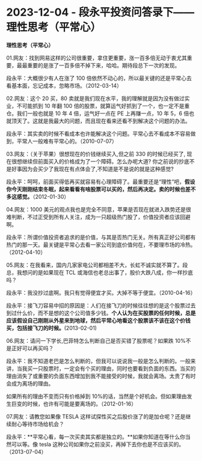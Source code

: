 # 2023-12-04 - 段永平投资问答录下——理性思考（平常心）

**理性思考（平常心）**

01.网友：找到网易这样的公司很重要，拿住更重要，涨一百多倍无动于衷尤其重要，最最重要的是涨了一百多倍不掉下来，哈哈。期待段总下一次的发现。

段永平：大概很少有人在涨了 100 倍依然不动心的，所以最关键的还是平常心去看基本面，忘记成本，忽略市场。（2012-03-14）

02.网友：这个 20 买，80 卖就是我们现在水平，我的理解就是因为没有做过实业，不可能抓到 10 年翻 100 倍的股票，就算运气好抓到了一个，也一定不是重仓。我们一般也就是 10 年 4 倍，运气好一点在 PE 上再赚一点，10 年 5，6 倍也就顶天了。这就是我最大的问题，而且现在看来还看不到解决这个问题的办法。

段永平：其实卖的时候不看成本也许能解决这个问题。平常心去不看成本不容易做到，平常人一般难有平常心的。（2010-07-07）

03.网友：（关于苹果）很想现在的价钱继续买入,但之前 330 的时候已经买了, 现在很想继续但前面买入的价格成为了一个障碍。怎么办呢大道? 你之前说的抄底不是好事因为会买少了我现在有点体会了,不知道是不是说的就是这种感觉?

段永平：呵呵，前面买得低再买就容易有心理障碍了。最重要还是“理性”吧，**假设你今天刚刚结束冬眠，起来看看有啥股票可以买的，然后再决定。卖的时候也差不多这感觉。**（2012-01-30）

04.网友：1000 美元的观点我也是完全不同意，苹果是否现在就进入跌势还是很难判断，不过正受到所有人关注，成为一只超级热门股了，价值投资者应该回避啊。

段永平：所谓价值投资者追求的是价值，与其是否热门无关。所有真正好公司都有热门的那一天。最关键是平常心去看一家公司到底价值何在，不要理市场的冷热。（2012-04-10）

05.网友：在我看来，国内几家家电公司都相差不大，长虹不诚实就不算了。段总，我想问的是如果现在 TCL 或海信也老总出事了，股价大跌八成，你一样抄底吗？

段永平：我没抄过底啊。我只有觉得便宜才买。大掉不等于便宜。（2010-04-16）

段永平：接飞刀容易中招的原因是：人们在接飞刀的时候往往想的是这个股票过去到过什么价，而不是想的这个公司值多少钱。**个人认为在买股票的任何时候，总是应该假设自己刚刚从外星来到地球，然后平常心地看这个股票该不该在这个价钱买，包括接飞刀的时候。**(2013-02-01)

06.网友：请问一下学长,巴菲特怎么判断自己是否买错了股票呢？如果跌 10%不是正好可以再买吗？

段永平：我不知道老巴是怎么判断的，但我可以说说我一般是怎么判断的。一般来讲，当我买一只股票时，一定会有个买的理由，同时也要看到负面的东西。当买的理由消失了或重要的负面东西增加到我不能接受的时候，我就会离场。太贵了有时会成为离场的理由。

如果所有的理由不变而只有价格掉到 10%的话，当然是个好机会。但如果理由发生巨变的时候，也许有可能是要离场的。（2012-01-16）

07.网友：请教您如果像 TESLA 这样试探性买之后股价涨了的是加仓呢？还是继续耐心等待市场给机会？

段永平：**平常心看，每一次买卖其实都是独立的。**如果你知道在等什么你当然可以等。像 tesla 这种公司如果你之前没买，再掉下去你也是不应该买的。（2013-07-04）